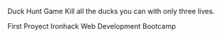 Duck Hunt Game
Kill all the ducks you can with only three lives.

First Proyect Ironhack Web Development Bootcamp
